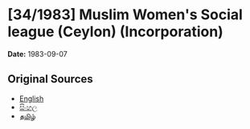 # [34/1983] Muslim Women's Social league (Ceylon) (Incorporation)

**Date:** 1983-09-07

## Original Sources

- [English](https://documents.gov.lk/view/acts/1983/9/34-1983_E.pdf)
- [සිංහල](https://documents.gov.lk/view/acts/1983/9/34-1983_S.pdf)
- [தமிழ்](https://documents.gov.lk/view/acts/1983/9/34-1983_T.pdf)
